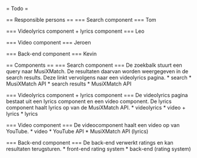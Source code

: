 = Todo =

== Responsible persons ==
=== Search component ===
Tom

=== Videolyrics component + lyrics component ===
Leo

=== Video component ===
Jeroen

=== Back-end component ===
Kevin

== Components ==
=== Search component ===
De zoekbalk stuurt een query naar MusiXMatch.
De resultaten daarvan worden weergegeven in de search results.
Deze linkt vervolgens naar een videolyrics pagina.
	* search
		* MusiXMatch API
	* search results
	    * MusiXMatch API

=== Videolyrics component + lyrics component ===
De videolyrics pagina bestaat uit een lyrics component en een video component.
De lyrics component haalt lyrics op van de MusiXMatch API.
	* videolyrics
		* video + lyrics
	* lyrics

=== Video component ===
De videocomponent haalt een video op van YouTube.
	* video
		* YouTube API
	* MusiXMatch API (lyrics)

=== Back-end component ===
De back-end verwerkt ratings en kan resultaten terugsturen.
    * front-end rating system
	* back-end (rating system)